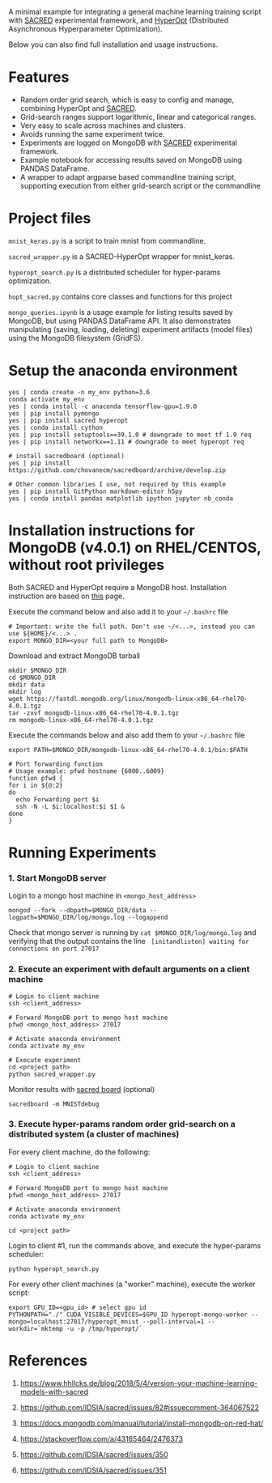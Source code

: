 A minimal example for integrating a general machine learning training script with 
[SACRED](https://github.com/IDSIA/sacred) experimental framework,
and [HyperOpt](https://github.com/hyperopt/hyperopt) (Distributed Asynchronous Hyperparameter Optimization).

Below you can also find full installation and usage instructions.

# Features
* Random order grid search, which is easy to config and manage, combining HyperOpt and [SACRED](https://github.com/IDSIA/sacred). 
* Grid-search ranges support logarithmic, linear and categorical ranges.  
* Very easy to scale across machines and clusters. 
* Avoids running the same experiment twice.
* Experiments are logged on MongoDB with [SACRED](https://github.com/IDSIA/sacred) experimental framework.
* Example notebook for accessing results saved on MongoDB using PANDAS DataFrame.
* A wrapper to adapt argparse based commandline training script, supporting execution from either grid-search script or the commandline

# Project files
`mnist_keras.py` is a script to train mnist from commandline.

`sacred_wrapper.py` is a SACRED-HyperOpt wrapper for mnist_keras.

`hyperopt_search.py` is a distributed scheduler for hyper-params optimization.

`hopt_sacred.py` contains core classes and functions for this project 

`mongo_queries.ipynb` is a usage example for listing results saved by MongoDB, but 
using PANDAS DataFrame API. It also demonstrates manipulating (saving, loading, 
deleting) experiment artifacts (model files) using the MongoDB filesystem (GridFS).


# Setup the anaconda environment

    yes | conda create -n my_env python=3.6
    conda activate my_env
    yes | conda install -c anaconda tensorflow-gpu=1.9.0
    yes | pip install pymongo
    yes | pip install sacred hyperopt
    yes | conda install cython
    yes | pip install setuptools==39.1.0 # downgrade to meet tf 1.9 req
	yes | pip install networkx==1.11 # downgrade to meet hyperopt req
    
	# install sacredboard (optional)
	yes | pip install https://github.com/chovanecm/sacredboard/archive/develop.zip

    # Other common libraries I use, not required by this example
    yes | pip install GitPython markdown-editor h5py
    yes | conda install pandas matplotlib ipython jupyter nb_conda

# Installation instructions for MongoDB (v4.0.1) on RHEL/CENTOS, without root privileges
Both SACRED and HyperOpt require a MongoDB host. Installation instruction are based on [this](https://docs.mongodb.com/manual/tutorial/install-mongodb-on-red-hat/) page.

Execute the command below and also add it to your `~/.bashrc` file

    # Important: write the full path. Don't use ~/<...>, instead you can use ${HOME}/<...> .
    export MONGO_DIR=<your full path to MongoDB> 

Download and extract MongoDB tarball

    mkdir $MONGO_DIR
    cd $MONGO_DIR
    mkdir data
    mkdir log
    wget https://fastdl.mongodb.org/linux/mongodb-linux-x86_64-rhel70-4.0.1.tgz
    tar -zxvf mongodb-linux-x86_64-rhel70-4.0.1.tgz
    rm mongodb-linux-x86_64-rhel70-4.0.1.tgz

Execute the commands below and also add them to your `~/.bashrc` file

    export PATH=$MONGO_DIR/mongodb-linux-x86_64-rhel70-4.0.1/bin:$PATH

    # Port forwarding function
    # Usage example: pfwd hostname {6000..6009}
    function pfwd {
    for i in ${@:2}
    do
      echo Forwarding port $i
      ssh -N -L $i:localhost:$i $1 &
    done  
    }    

# Running Experiments

### 1. Start MongoDB server
Login to a mongo host machine in `<mongo_host_address>`

	mongod --fork --dbpath=$MONGO_DIR/data --logpath=$MONGO_DIR/log/mongo.log --logappend

Check that mongo server is running by `cat $MONGO_DIR/log/mongo.log` and verifying that the output contains the line ` [initandlisten] waiting for connections on port 27017`

### 2. Execute an experiment with default arguments on a client machine

	# Login to client machine
	ssh <client_address>
    
    # Forward MongoDB port to mongo host machine
    pfwd <mongo_host_address> 27017
    
	# Activate anaconda environment
    conda activate my_env

	# Execute experiment
    cd <project path>    
    python sacred_wrapper.py
    
Monitor results with [sacred board](https://github.com/chovanecm/sacredboard) (optional) 

	sacredboard -m MNISTdebug

### 3. Execute hyper-params random order grid-search on a distributed system (a cluster of machines)

For every client machine, do the following:

	# Login to client machine
	ssh <client_address>
    
    # Forward MongoDB port to mongo host machine
    pfwd <mongo_host_address> 27017
    
	# Activate anaconda environment
    conda activate my_env
	
    cd <project path>    
    
Login to client #1, run the commands above, and execute the hyper-params scheduler:
	
    python hyperopt_search.py 

For every other client machines (a "worker" machine), execute the worker script:

	export GPU_ID=<gpu_id> # select gpu id
    PYTHONPATH="./" CUDA_VISIBLE_DEVICES=$GPU_ID hyperopt-mongo-worker --mongo=localhost:27017/hyperopt_mnist --poll-interval=1 --workdir=`mktemp -u -p /tmp/hyperopt/`

# References
1. https://www.hhllcks.de/blog/2018/5/4/version-your-machine-learning-models-with-sacred

2. https://github.com/IDSIA/sacred/issues/82#issuecomment-364067522

3. https://docs.mongodb.com/manual/tutorial/install-mongodb-on-red-hat/

4. https://stackoverflow.com/a/43165464/2476373 

5. https://github.com/IDSIA/sacred/issues/350

6. https://github.com/IDSIA/sacred/issues/351